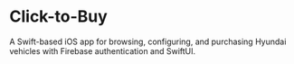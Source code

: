 # Click-to-Buy
A Swift-based iOS app for browsing, configuring, and purchasing Hyundai vehicles with Firebase authentication and SwiftUI.
